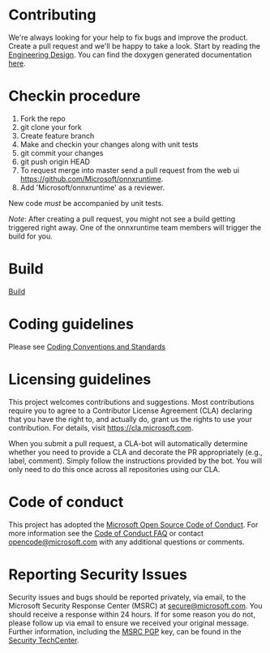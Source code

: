 # Contributing

We're always looking for your help to fix bugs and improve the product. Create a pull request and we'll be happy to take a look.
Start by reading the [Engineering Design](docs/HighLevelDesign.md). You can find the doxygen generated documentation [here](https://microsoft.github.io/onnxruntime/).

# Checkin procedure
1. Fork the repo
2. git clone your fork
3. Create feature branch
4. Make and checkin your changes along with unit tests
5. git commit your changes
6. git push origin HEAD
7. To request merge into master send a pull request from the web ui
https://github.com/Microsoft/onnxruntime.
8. Add 'Microsoft/onnxruntime' as a reviewer.

New code *must* be accompanied by unit tests.

*Note*: After creating a pull request, you might not see a build getting triggered right away. One of the
onnxruntime team members will trigger the build for you.

# Build
[Build](BUILD.md)

# Coding guidelines
Please see [Coding Conventions and Standards](./docs/Coding_Conventions_and_Standards.md)

# Licensing guidelines
This project welcomes contributions and suggestions. Most contributions require you to
agree to a Contributor License Agreement (CLA) declaring that you have the right to,
and actually do, grant us the rights to use your contribution. For details, visit
https://cla.microsoft.com.

When you submit a pull request, a CLA-bot will automatically determine whether you need
to provide a CLA and decorate the PR appropriately (e.g., label, comment). Simply follow the
instructions provided by the bot. You will only need to do this once across all repositories using our CLA.

# Code of conduct
This project has adopted the [Microsoft Open Source Code of Conduct](https://opensource.microsoft.com/codeofconduct/).
For more information see the [Code of Conduct FAQ](https://opensource.microsoft.com/codeofconduct/faq/)
or contact [opencode@microsoft.com](mailto:opencode@microsoft.com) with any additional questions or comments.

# Reporting Security Issues
Security issues and bugs should be reported privately, via email, to the Microsoft Security
Response Center (MSRC) at [secure@microsoft.com](mailto:secure@microsoft.com). You should
receive a response within 24 hours. If for some reason you do not, please follow up via
email to ensure we received your original message. Further information, including the
[MSRC PGP](https://technet.microsoft.com/en-us/security/dn606155) key, can be found in
the [Security TechCenter](https://technet.microsoft.com/en-us/security/default).
